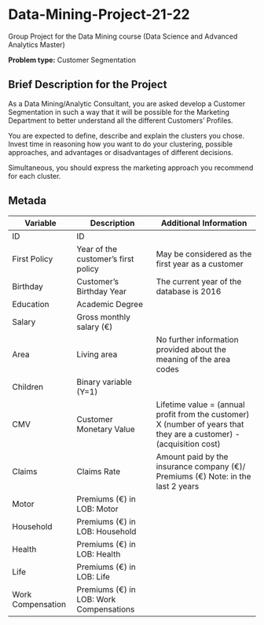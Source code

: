 # Data-Mining-Project-21-22
Group Project for the Data Mining course (Data Science and Advanced Analytics Master)

**Problem type:** Customer Segmentation

## Brief Description for the Project

As a Data Mining/Analytic Consultant, you are asked develop a Customer Segmentation in such a way that it will be possible for the Marketing Department to better understand all the different Customers’ Profiles. 

You are expected to define, describe and explain the clusters you chose. Invest time in reasoning how you want to do your clustering, possible approaches, and advantages or disadvantages of different decisions.

Simultaneous, you should express the marketing approach you recommend for each cluster.

## Metada

| Variable     | Description        | Additional Information         |
|----------|----------------|--------------------|
| ID   | ID     |  | 
| First Policy   | Year of the customer’s first policy       | May be considered as the first year as a customer           | 
| Birthday       | Customer’s Birthday Year          | The current year of the database is 2016            | 
| Education      | Academic Degree          |          | 
| Salary    | Gross monthly salary (€)     |        | 
| Area     | Living area            | No further information provided about the meaning of the area codes    | 
| Children  | Binary variable (Y=1)        |          | 
| CMV | Customer Monetary Value       | Lifetime value = (annual profit from the customer) X (number of years that they are a customer) - (acquisition cost)         | 
| Claims      | Claims Rate | Amount paid by the insurance company (€)/ Premiums (€) Note: in the last 2 years          | 
| Motor  | Premiums (€) in LOB: Motor        |         | 
| Household   | Premiums (€) in LOB: Household        |        |
| Health | Premiums (€) in LOB: Health         |        |
| Life    | Premiums (€) in LOB: Life        |      |
| Work Compensation   | Premiums (€) in LOB: Work Compensations        |      |
